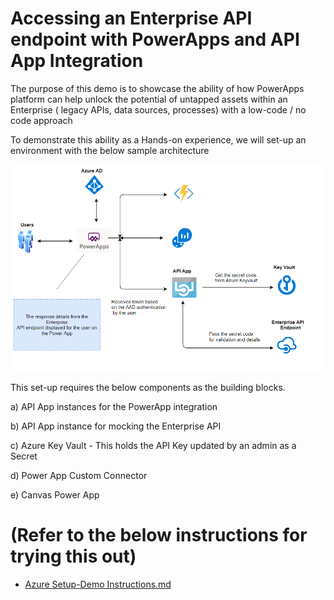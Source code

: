 # Accessing an Enterprise API endpoint with PowerApps and API App Integration

The purpose of this demo is to showcase the ability of how PowerApps platform can help unlock the potential of untapped assets within an Enterprise ( legacy APIs, data sources, processes) with a low-code / no code approach

To demonstrate this ability as a Hands-on experience, we will set-up an environment with the below sample architecture


![Architecture Diagram](Architecture.png)

This set-up requires the below components as the building blocks. 

a) API App instances for the PowerApp integration 

b) API App instance for mocking the Enterprise API

c) Azure Key Vault - This holds the API Key updated by an admin as a Secret

d) Power App Custom Connector 

e) Canvas Power App


# (Refer to the below instructions for trying this out) 
- [Azure Setup-Demo Instructions.md](https://github.com/manishkumar-agarwal/PowerApp-ApiApp-Integration/blob/master/Azure%20Setup-Demo%20Instructions.md)


